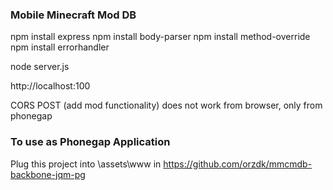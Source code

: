 ### Mobile Minecraft Mod DB

npm install express
npm install body-parser
npm install method-override
npm install errorhandler

node server.js

http://localhost:100

CORS POST (add mod functionality) does not work from browser, only from phonegap

### To use as Phonegap Application

Plug this project into \assets\www in https://github.com/orzdk/mmcmdb-backbone-jqm-pg